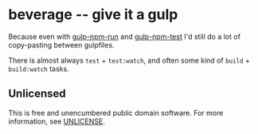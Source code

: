 # beverage -- give it a gulp

Because even with [gulp-npm-run](https://github.com/orlin/gulp-npm-run)
and [gulp-npm-test](https://github.com/orlin/gulp-npm-test)
I'd still do a lot of copy-pasting between gulpfiles.

There is almost always `test` + `test:watch`,
and often some kind of `build` + `build:watch` tasks.

## Unlicensed

This is free and unencumbered public domain software.
For more information, see [UNLICENSE](http://unlicense.org).
